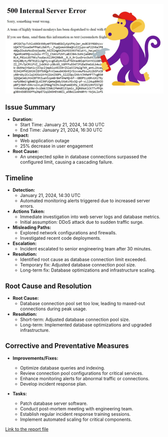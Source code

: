 ![500 error page](https://github.com/Zibxto/alx-system_engineering-devops/blob/master/0x19-postmortem/500_error.jpg?raw=true)


## Issue Summary

- **Duration:**
  - Start Time: January 21, 2024, 14:30 UTC
  - End Time: January 21, 2024, 16:30 UTC
- **Impact:**
  - Web application outage
  - 25% decrease in user engagement
- **Root Cause:**
  - An unexpected spike in database connections surpassed the configured limit, causing a cascading failure.

## Timeline

- **Detection:**
  - January 21, 2024, 14:30 UTC
  - Automated monitoring alerts triggered due to increased server errors.
- **Actions Taken:**
  - Immediate investigation into web server logs and database metrics.
  - Initial assumption: DDoS attack due to sudden traffic surge.
- **Misleading Paths:**
  - Explored network configurations and firewalls.
  - Investigated recent code deployments.
- **Escalation:**
  - Incident escalated to senior engineering team after 30 minutes.
- **Resolution:**
  - Identified root cause as database connection limit exceeded.
  - Temporary fix: Adjusted database connection pool size.
  - Long-term fix: Database optimizations and infrastructure scaling.

## Root Cause and Resolution

- **Root Cause:**
  - Database connection pool set too low, leading to maxed-out connections during peak usage.
- **Resolution:**
  - Short-term: Adjusted database connection pool size.
  - Long-term: Implemented database optimizations and upgraded infrastructure.

## Corrective and Preventative Measures

- **Improvements/Fixes:**
  - Optimize database queries and indexing.
  - Review connection pool configurations for critical services.
  - Enhance monitoring alerts for abnormal traffic or connections.
  - Develop incident response plan.

- **Tasks:**
  - Patch database server software.
  - Conduct post-mortem meeting with engineering team.
  - Establish regular incident response training sessions.
  - Implement automated scaling for critical components.

[Link to the report file](https://docs.google.com/document/d/1oVC3VP1xs7TG3bqp41TWxBD-uUSW37-DdgbavRcQP54/edit)